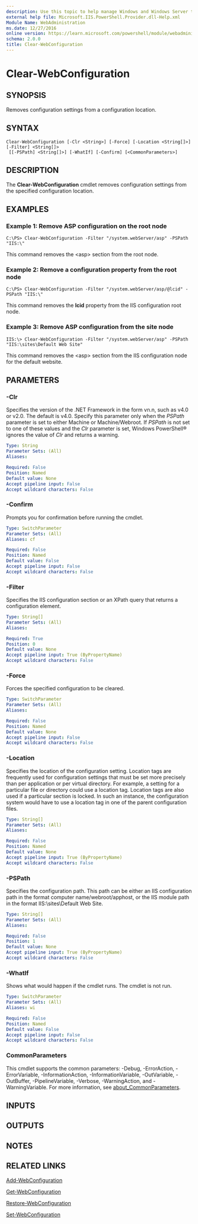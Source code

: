 ```yaml
---
description: Use this topic to help manage Windows and Windows Server technologies with Windows PowerShell.
external help file: Microsoft.IIS.PowerShell.Provider.dll-Help.xml
Module Name: WebAdministration
ms.date: 12/27/2016
online version: https://learn.microsoft.com/powershell/module/webadministration/clear-webconfiguration?view=windowsserver2016-ps&wt.mc_id=ps-gethelp
schema: 2.0.0
title: Clear-WebConfiguration
---
```


# Clear-WebConfiguration

## SYNOPSIS
Removes configuration settings from a configuration location.

## SYNTAX

```
Clear-WebConfiguration [-Clr <String>] [-Force] [-Location <String[]>] [-Filter] <String[]>
 [[-PSPath] <String[]>] [-WhatIf] [-Confirm] [<CommonParameters>]
```

## DESCRIPTION
The **Clear-WebConfiguration** cmdlet removes configuration settings from the specified configuration location.

## EXAMPLES

### Example 1: Remove ASP configuration on the root node
```
C:\PS> Clear-WebConfiguration -Filter "/system.webServer/asp" -PSPath "IIS:\"
```

This command removes the \<asp\> section from the root node.

### Example 2: Remove a configuration property from the root node
```
C:\PS> Clear-WebConfiguration -Filter "/system.webServer/asp/@lcid" -PSPath "IIS:\"
```

This command removes the **lcid** property from the IIS configuration root node.

### Example 3: Remove ASP configuration from the site node
```
IIS:\> Clear-WebConfiguration -Filter "/system.webServer/asp" -PSPath "IIS:\sites\Default Web Site"
```

This command removes the \<asp\> section from the IIS configuration node for the default website.

## PARAMETERS

### -Clr
Specifies the version of the .NET Framework in the form vn.n, such as v4.0 or v2.0.
The default is v4.0.
Specify this parameter only when the *PSPath* parameter is set to either Machine or Machine/Webroot.
If *PSPath* is not set to one of these values and the *Clr* parameter is set, Windows PowerShell® ignores the value of *Clr* and returns a warning.

```yaml
Type: String
Parameter Sets: (All)
Aliases: 

Required: False
Position: Named
Default value: None
Accept pipeline input: False
Accept wildcard characters: False
```

### -Confirm
Prompts you for confirmation before running the cmdlet.

```yaml
Type: SwitchParameter
Parameter Sets: (All)
Aliases: cf

Required: False
Position: Named
Default value: False
Accept pipeline input: False
Accept wildcard characters: False
```

### -Filter
Specifies the IIS configuration section or an XPath query that returns a configuration element.

```yaml
Type: String[]
Parameter Sets: (All)
Aliases: 

Required: True
Position: 0
Default value: None
Accept pipeline input: True (ByPropertyName)
Accept wildcard characters: False
```

### -Force
Forces the specified configuration to be cleared.

```yaml
Type: SwitchParameter
Parameter Sets: (All)
Aliases: 

Required: False
Position: Named
Default value: None
Accept pipeline input: False
Accept wildcard characters: False
```

### -Location
Specifies the location of the configuration setting.
Location tags are frequently used for configuration settings that must be set more precisely than per application or per virtual directory.
For example, a setting for a particular file or directory could use a location tag.
Location tags are also used if a particular section is locked.
In such an instance, the configuration system would have to use a location tag in one of the parent configuration files.

```yaml
Type: String[]
Parameter Sets: (All)
Aliases: 

Required: False
Position: Named
Default value: None
Accept pipeline input: True (ByPropertyName)
Accept wildcard characters: False
```

### -PSPath
Specifies the configuration path.
This path can be either an IIS configuration path in the format computer name/webroot/apphost, or the IIS module path in the format IIS:\sites\Default Web Site.

```yaml
Type: String[]
Parameter Sets: (All)
Aliases: 

Required: False
Position: 1
Default value: None
Accept pipeline input: True (ByPropertyName)
Accept wildcard characters: False
```

### -WhatIf
Shows what would happen if the cmdlet runs.
The cmdlet is not run.

```yaml
Type: SwitchParameter
Parameter Sets: (All)
Aliases: wi

Required: False
Position: Named
Default value: False
Accept pipeline input: False
Accept wildcard characters: False
```

### CommonParameters
This cmdlet supports the common parameters: -Debug, -ErrorAction, -ErrorVariable, -InformationAction, -InformationVariable, -OutVariable, -OutBuffer, -PipelineVariable, -Verbose, -WarningAction, and -WarningVariable. For more information, see [about_CommonParameters](https://go.microsoft.com/fwlink/?LinkID=113216).

## INPUTS

## OUTPUTS

## NOTES

## RELATED LINKS

[Add-WebConfiguration](./Add-WebConfiguration.md)

[Get-WebConfiguration](./Get-WebConfiguration.md)

[Restore-WebConfiguration](./Restore-WebConfiguration.md)

[Set-WebConfiguration](./Set-WebConfiguration.md)

